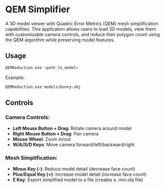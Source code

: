 # QEM Simplifier

A 3D model viewer with Quadric Error Metrics (QEM) mesh simplification capabilities. This application allows users to load 3D models, view them with customizable camera controls, and reduce their polygon count using the QEM algorithm while preserving model features.

## Usage

```bash
QEMReduction.exe <path_to_model>
```

Example:

```bash
QEMReduction.exe models/bunny.obj
```

## Controls

### Camera Controls:

- **Left Mouse Button + Drag**: Rotate camera around model
- **Right Mouse Button + Drag**: Pan camera
- **Mouse Wheel**: Zoom in/out
- **W/A/S/D Keys**: Move camera forward/left/backward/right

### Mesh Simplification:

- **Minus Key (-)**: Reduce model detail (decrease face count)
- **Plus/Equal Key (+)**: Increase model detail (increase face count)
- **E Key**: Export simplified model to a file (creates a .min.obj file)
